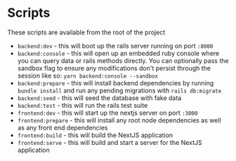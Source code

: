 # Scripts

These scripts are available from the root of the project

-   `backend:dev` - this will boot up the rails server running on port `:8000`
-   `backend:console` - this will open up an embedded ruby console where you can query data or rails methods directly. You can optionally pass the sandbox flag to ensure any modifications don't persist through the session like so: `yarn backend:console --sandbox`
-   `backend:prepare` - this will install backend dependencies by running `bundle install` and run any pending migrations with `rails db:migrate`
-   `backend:seed` - this will seed the database with fake data
-   `backend:test` - this will run the rails test suite
-   `frontend:dev` - this will start up the nextjs server on port `:3000`
-   `frontend:prepare` - this will install any root node dependencies as well as any front end dependencies
-   `frontend:build` - this will build the NextJS application
-   `frontend:serve` - this will build and start a server for the NextJS application
